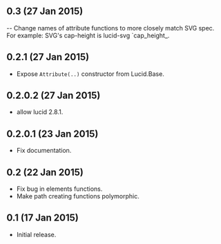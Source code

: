 0.3 (27 Jan 2015)
---------------------

-- Change names of attribute functions to more closely match SVG spec.
   For example: SVG's cap-height is lucid-svg `cap_height_.
   
0.2.1 (27 Jan 2015)
---------------------

- Expose `Attribute(..)` constructor from Lucid.Base.

0.2.0.2 (27 Jan 2015)
---------------------

- allow lucid 2.8.1.

0.2.0.1 (23 Jan 2015)
---------------------

- Fix documentation.

0.2 (22 Jan 2015)
-----------------

- Fix bug in elements functions.
- Make path creating functions polymorphic.

0.1 (17 Jan 2015)
-----------------

- Initial release.